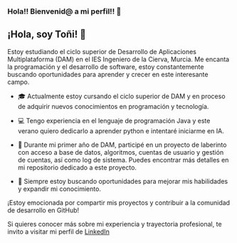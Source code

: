 ### Hola!! Bienvenid@ a mi perfil!! 👋

## ¡Hola, soy Toñi! 👋

Estoy estudiando el ciclo superior de Desarrollo de Aplicaciones Multiplataforma (DAM) en el IES Ingeniero de la Cierva, Murcia. 
Me encanta la programación y el desarrollo de software, estoy constantemente buscando oportunidades para aprender y crecer en este interesante campo.

- 🎓 Actualmente estoy cursando el ciclo superior de DAM y en proceso de adquirir nuevos conocimientos en programación y tecnología.
- 💻 Tengo experiencia en el lenguaje de programación Java y este verano quiero dedicarlo a aprender python e intentaré iniciarme en IA.
- 🌱 Durante mi primer año de DAM, participé en un proyecto de laberinto con acceso a base de datos, algoritmos, cuentas de usuario y gestión de cuentas, así como log de sistema. Puedes encontrar más detalles en mi repositorio dedicado a este proyecto.

- 🌱 Siempre estoy buscando oportunidades para mejorar mis habilidades y expandir mi conocimiento.

¡Estoy emocionada por compartir mis proyectos y contribuir a la comunidad de desarrollo en GitHub!

Si quieres conocer más sobre mi experiencia y trayectoria profesional, te invito a visitar mi perfil de [LinkedIn](https://www.linkedin.com/in/tsanchezmaiquez/)



